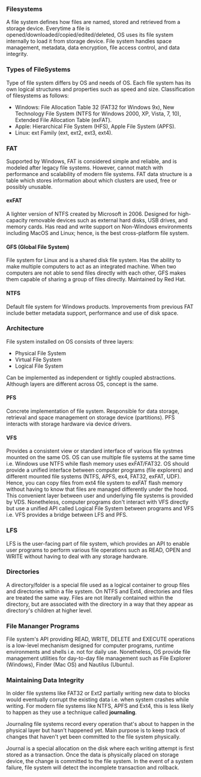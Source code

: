 ### Filesystems

A file system defines how files are named, stored and retrieved from a storage device. Everytime a file is opened/downloaded/copied/edited/deleted, OS uses its file system internally to load it from storage device. File system handles space management, metadata, data encryption, file access control, and data integrity.

### Types of FileSystems

Type of file system differs by OS and needs of OS. Each file system has its own logical structures and properties such as speed and size. Classification of filesystems as follows:

- Windows: File Allocation Table 32 (FAT32 for Windows 9x), New Technology File System (NTFS for Windows 2000, XP, Vista, 7, 10), Extended File Allocation Table (exFAT).
- Apple: Hierarchical File System (HFS), Apple File System (APFS).
- Linux: ext Family (ext, ext2, ext3, ext4).

### FAT

Supported by Windows, FAT is considered simple and reliable, and is modeled after legacy file systems. However, cannot match with performance and scalability of modern file systems. FAT data structure is a table which stores information about which clusters are used, free or possibly unusable.

#### exFAT

A lighter version of NTFS created by Microsoft in 2006. Designed for high-capacity removable devices such as external hard disks, USB drives, and memory cards. Has read and write support on Non-Windows environments including MacOS and Linux; hence, is the best cross-platform file system.

#### GFS (Global File System)

File system for Linux and is a shared disk file system. Has the ability to make multiple computers to act as an integrated machine. When two computers are not able to send files directly with each other, GFS makes them capable of sharing a group of files directly. Maintained by Red Hat.

#### NTFS

Default file system for Windows products. Improvements from previous FAT include better metadata support, performance and use of disk space.

### Architecture

File system installed on OS consists of three layers:

- Physical File System
- Virtual File System
- Logical File System

Can be implemented as independent or tightly coupled abstractions. Although layers are different across OS, concept is the same.

#### PFS

Concrete implementation of file system. Responsible for data storage, retrieval and space management on storage device (partitions). PFS interacts with storage hardware via device drivers.

#### VFS

Provides a consistent view or standard interface of various file systmes mounted on the same OS. OS can use multiple file systems at the same time i.e. Windows use NTFS while flash memory uses exFAT/FAT32. OS should provide a unified interface between computer programs (file explorers) and different mounted file systems (NTFS, APFS, ex4, FAT32, exFAT, UDF). Hence, you can copy files from ext4 file system to exFAT flash memory without having to know that files are managed differently under the hood. This convenient layer between user and underlying file systems is provided by VDS. Nonetheless, computer programs don't interact with VFS directly but use a unified API called Logical File System between programs and VFS i.e. VFS provides a bridge between LFS and PFS.

### LFS

LFS is the user-facing part of file system, which provides an API to enable user programs to perform various file operations such as READ, OPEN and WRITE without having to deal with any storage hardware.

### Directories

A directory/folder is a special file used as a logical container to group files and directories within a file system. On NTFS and Ext4, directories and files are treated the same way. Files are not literally contained within the directory, but are associated with the directory in a way that they appear as directory's children at higher level.

### File Mananger Programs

File system's API providing READ, WRITE, DELETE and EXECUTE operations is a low-level mechanism designed for computer programs, runtime environments and shells i.e. not for daily use. Nonetheless, OS provide file management utilities for day-to-day file management such as File Explorer (Windows), Finder (Mac OS) and Nautilus (Ubuntu).

### Maintaining Data Integrity

In older file systems like FAT32 or Ext2 partially writing new data to blocks would eventually corrupt the existing data i.e. when system crashes while writing. For modern file systems like NTFS, APFS and Ext4, this is less likely to happen as they use a technique called **journaling**.

Journaling file systems record every operation that's about to happen in the physical layer but hasn't happened yet. Main purpose is to keep track of changes that haven't yet been committed to the file system physically.

Journal is a special allocation on the disk where each writing attempt is first stored as a transaction. Once the data is physically placed on storage device, the change is committed to the file system. In the event of a system failure, file system will detect the incomplete transaction and rollback.
